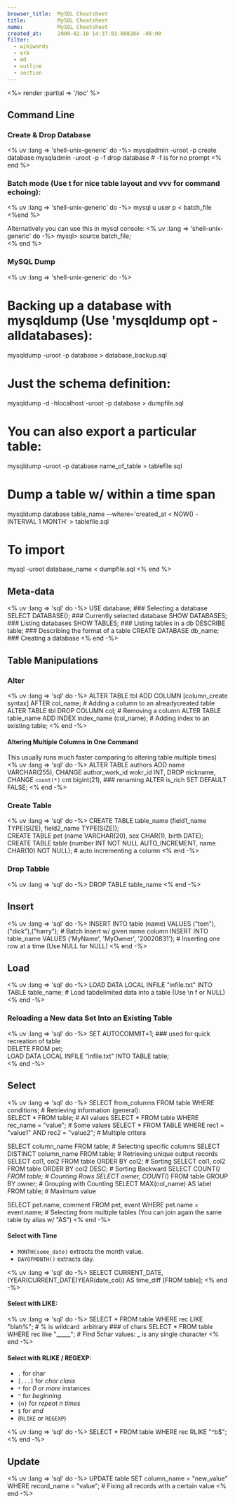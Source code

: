 ```yaml
---
browser_title:  MySQL Cheatsheet
title:          MySQL Cheatsheet
name:           MySQL Cheatsheet
created_at:     2009-02-10 14:37:01.088204 -08:00
filter:
  - wikiwords
  - erb
  - md
  - outline
  - section
---
```


<%= render :partial => '/toc' %>


Command Line
------------

### Create & Drop Database
<% uv :lang => 'shell-unix-generic' do -%>
  mysqladmin -uroot -p create database 
  mysqladmin -uroot -p -f drop database # -f is for no prompt
<% end %>

### Batch mode (Use ­t for nice table layout and ­vvv for command echoing):  
<% uv :lang => 'shell-unix-generic' do -%>
  mysql ­u user ­p < batch_file 
<%end %>

Alternatively you can use this in mysql console:
<% uv :lang => 'shell-unix-generic' do -%>
  mysql> source batch_file;  
<% end %>

### MySQL Dump
<% uv :lang => 'shell-unix-generic' do -%>
  # Backing up a database with mysqldump (Use 'mysqldump ­­opt ­­all­databases):
  mysqldump -uroot -p database > database_backup.sql 
  # Just the schema definition:
  mysqldump -d -hlocalhost -uroot -p database > dumpfile.sql
  # You can also export a particular table:
  mysqldump -uroot -p database name_of_table > tablefile.sql

  # Dump a table w/ within a time span
  mysqldump database table_name --where='created_at < NOW() - INTERVAL 1 MONTH' > tablefile.sql

  # To import 
  mysql -uroot database_name < dumpfile.sql
<% end %>



Meta-data
--------

<% uv :lang => 'sql' do -%>
  USE database;                   ### Selecting a database
  SELECT DATABASE();              ### Currently selected database
  SHOW DATABASES;                 ### Listing databases
  SHOW TABLES;                    ### Listing tables in a db 
  DESCRIBE table;                 ### Describing the format of a table
  CREATE DATABASE db_name;        ### Creating a database
<% end -%>



Table Manipulations
----------------

### Alter
<% uv :lang => 'sql' do -%>
  ALTER TABLE tbl ADD COLUMN [column_create syntax] AFTER col_name;      # Adding a column to an already­created table
  ALTER TABLE tbl DROP COLUMN col;                                       # Removing a column
  ALTER TABLE table_name ADD INDEX index_name (col_name);                # Adding index to an existing table;
<% end -%>

#### Altering Multiple Columns in One Command
This usually runs much faster comparing to altering table multiple times) 
<% uv :lang => 'sql' do -%>
  ALTER TABLE authors 
    ADD     name VARCHAR(255), 
    CHANGE  author_work_id wokr_id INT,
    DROP    nickname,
    CHANGE `count(*)` cnt bigint(21),  ### renaming
    ALTER   is_rich SET DEFAULT FALSE;
<% end -%>


### Create Table
<% uv :lang => 'sql' do -%>
  CREATE TABLE table_name (field1_name TYPE(SIZE), field2_name TYPE(SIZE));  
  CREATE TABLE pet (name VARCHAR(20), sex CHAR(1), birth DATE);
  CREATE TABLE table (number INT NOT NULL AUTO_INCREMENT, name  CHAR(10) NOT NULL);    # auto incrementing a column
<% end -%>

### Drop Tabble
<% uv :lang => 'sql' do -%>
  DROP TABLE table_name
<% end -%>




Insert
------

<% uv :lang => 'sql' do -%>
  INSERT INTO table (name) VALUES ("tom"),("dick"),("harry");            # Batch Insert w/ given name column
  INSERT INTO table_name VALUES ('MyName', 'MyOwner', '2002­08­31');     # Inserting one row at a time (Use NULL for NULL)
<% end -%>


Load
----

<% uv :lang => 'sql' do -%>
  LOAD DATA LOCAL INFILE "infile.txt" INTO TABLE table_name;             # Load tab­delimited data into a table (Use \n f or NULL)
<% end -%>

### Reloading a New data Set Into an Existing Table
<% uv :lang => 'sql' do -%>
  SET AUTOCOMMIT=1;  ### used for quick recreation of table  
  DELETE FROM pet;  
  LOAD DATA LOCAL INFILE "infile.txt" INTO TABLE table;  
<% end -%>


Select
------

<% uv :lang => 'sql' do -%>
  SELECT from_columns FROM table WHERE conditions;                       # Retrieving information (general):  
  SELECT * FROM table;                                                   # All values 
  SELECT * FROM table WHERE rec_name = "value";                          # Some values
  SELECT * FROM TABLE WHERE rec1 = "value1" AND rec2 = "value2";         # Multiple critera
                                                                          
  SELECT column_name FROM table;                                         # Selecting specific columns
  SELECT DISTINCT column_name FROM table;                                # Retrieving unique output records
  SELECT col1, col2 FROM table ORDER BY col2;                            # Sorting
  SELECT col1, col2 FROM table ORDER BY col2 DESC;                       # Sorting Backward
  SELECT COUNT(*) FROM table;                                            # Counting Rows
  SELECT owner, COUNT(*) FROM table GROUP BY owner;                      # Grouping with Counting
  SELECT MAX(col_name) AS label FROM table;                              # Maximum value
  
  SELECT pet.name, comment FROM pet, event WHERE pet.name = event.name;  # Selecting from multiple tables (You can join again the same table by alias w/ "AS")
<% end -%>

#### Select with Time
* <code>MONTH(some_date)</code> extracts the month value.
* <code>DAYOFMONTH()</code> extracts day.

<% uv :lang => 'sql' do -%>
  SELECT CURRENT_DATE, (YEAR(CURRENT_DATE)­YEAR(date_col)) AS time_diff [FROM table]; 
<% end -%>

#### Select with LIKE:  
<% uv :lang => 'sql' do -%>
  SELECT * FROM table WHERE rec LIKE "blah%";  # % is wildcard ­ arbitrary ### of chars
  SELECT * FROM table WHERE rec like "_____";  # Find 5­char values: _ is any single character
<% end -%>

#### Select with RLIKE / REGEXP:
* <code>.</code> for char
* <code>[...]</code> for _char class_ 
* <code>*</code> for _0 or more_ instances  
* <code>^</code> for _beginning_ 
* <code>{n}</code> for _repeat n times_
* <code>$</code> for _end_
* (<code>RLIKE</code> or <code>REGEXP</code>)  

<% uv :lang => 'sql' do -%>
  SELECT * FROM table WHERE rec RLIKE "^b$";  
<% end -%>


Update
------

<% uv :lang => 'sql' do -%>
  UPDATE table SET column_name = "new_value" WHERE record_name = "value";  # Fixing all records with a certain value
<% end -%>




